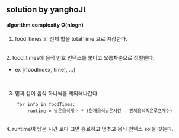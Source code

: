 ## solution by yanghoJI 

#### algorithm complexity O(nlogn)

1. food_times 의 전체 합을 totalTime 으로 저장한다.
</br>
2. food_times에 음식 번호 인덱스를 붙이고 오름차순으로 정렬한다. 

 - ex [(foodIndex, time), ...]
 
</br>

3. 밑과 같이 음식 하니씩을 제외해나간다.

~~~
    for info in foodTimes:
        runtime = 남은음식개수 * (현재음식남은시간 - 전체음식먹은루프개수)
~~~

</br>
4. runtime이 남은 시간 보다 크면 종료하고 멈추고 음식 인덱스 sol을 찾는다.

